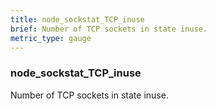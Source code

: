 ```yaml
---
title: node_sockstat_TCP_inuse
brief: Number of TCP sockets in state inuse.
metric_type: gauge
---
```

### node_sockstat_TCP_inuse

Number of TCP sockets in state inuse.